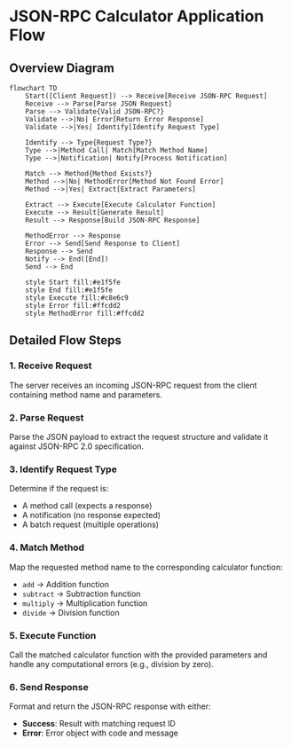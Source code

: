 # JSON-RPC Calculator Application Flow

## Overview Diagram

```mermaid
flowchart TD
    Start([Client Request]) --> Receive[Receive JSON-RPC Request]
    Receive --> Parse[Parse JSON Request]
    Parse --> Validate{Valid JSON-RPC?}
    Validate -->|No| Error[Return Error Response]
    Validate -->|Yes| Identify[Identify Request Type]
    
    Identify --> Type{Request Type?}
    Type -->|Method Call| Match[Match Method Name]
    Type -->|Notification| Notify[Process Notification]
    
    Match --> Method{Method Exists?}
    Method -->|No| MethodError[Method Not Found Error]
    Method -->|Yes| Extract[Extract Parameters]
    
    Extract --> Execute[Execute Calculator Function]
    Execute --> Result[Generate Result]
    Result --> Response[Build JSON-RPC Response]
    
    MethodError --> Response
    Error --> Send[Send Response to Client]
    Response --> Send
    Notify --> End([End])
    Send --> End
    
    style Start fill:#e1f5fe
    style End fill:#e1f5fe
    style Execute fill:#c8e6c9
    style Error fill:#ffcdd2
    style MethodError fill:#ffcdd2
```

## Detailed Flow Steps

### 1. **Receive Request**
The server receives an incoming JSON-RPC request from the client containing method name and parameters.

### 2. **Parse Request**
Parse the JSON payload to extract the request structure and validate it against JSON-RPC 2.0 specification.

### 3. **Identify Request Type**
Determine if the request is:
- A method call (expects a response)
- A notification (no response expected)
- A batch request (multiple operations)

### 4. **Match Method**
Map the requested method name to the corresponding calculator function:
- `add` → Addition function
- `subtract` → Subtraction function
- `multiply` → Multiplication function
- `divide` → Division function

### 5. **Execute Function**
Call the matched calculator function with the provided parameters and handle any computational errors (e.g., division by zero).

### 6. **Send Response**
Format and return the JSON-RPC response with either:
- **Success**: Result with matching request ID
- **Error**: Error object with code and message